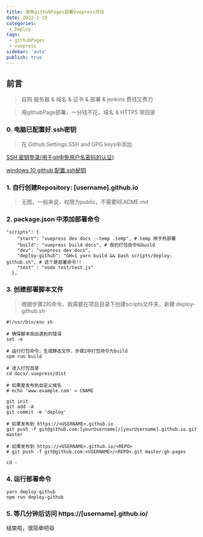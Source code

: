 ```yaml
---
title: 使用githubPages部署Vuepress项目
date: 2022-1-19
categories:
 - Deploy
tags:
 - githubPages
 - vuepress 
sidebar: 'auto'
publish: true
--- 
```


## 前言

> 自购 服务器 & 域名 & 证书 & 部署 & jenkins 费钱又费力

> 用githubPage部署，一分钱不花，域名 & HTTPS 带回家

### 0. 电脑已配置好.ssh密钥 

> 在 Github.Settings.SSH and GPG keys中添加

[SSH 密钥登录(用于git中免用户名密码的认证)](https://wangdoc.com/ssh/key.html#%E5%9F%BA%E6%9C%AC%E7%94%A8%E6%B3%95)

[windows 10 github 配置.ssh秘钥](https://blog.csdn.net/aachangs/article/details/80869833)

### 1. 自行创建Repository: [username].github.io

> 无图，一般来说，权限为public，不需要README.md

### 2. package.json 中添加部署命令

```shell
"scripts": {
    "start": "vuepress dev docs --temp .temp", # temp 用于热部署
    "build": "vuepress build docs", # 我的打包命令叫build
    "dev": "vuepress dev docs",
    "deploy-github": "GH=1 yarn build && bash scripts/deploy-github.sh", # 这个是部署命令!!
    "test" : "node test/test.js"
  },
```

### 3. 创建部署脚本文件

> 根据步骤2的命令，我需要在项目目录下创建scripts文件夹，新建 deploy-github.sh

```shell
#!/usr/bin/env sh

# 确保脚本抛出遇到的错误
set -e

# 运行打包命令，生成静态文件，步骤2中打包命令为build
npm run build

# 进入打包目录
cd docs/.vuepress/dist

# 如果是发布到自定义域名
# echo 'www.example.com' > CNAME

git init
git add -A
git commit -m 'deploy'

# 如果发布到 https://<USERNAME>.github.io
git push -f git@github.com:[yourUsername]/[yourUsername].github.io.git master

# 如果发布到 https://<USERNAME>.github.io/<REPO>
# git push -f git@github.com:<USERNAME>/<REPO>.git master:gh-pages

cd -
```

### 4. 运行部署命令

```shell
yarn deploy-github
npm run deploy-github
```

### 5. 等几分钟后访问 https://[username].github.io/

结束啦，很简单吧😄
